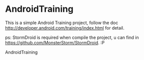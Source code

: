 AndroidTraining
===============

This is a simple Android Training project, follow the doc http://developer.android.com/training/index.html for detail.

ps: StormDroid is required when compile the project, u can find in https://github.com/MonsterStorm/StormDroid. :P

AndroidTraining

